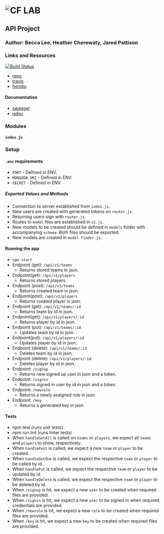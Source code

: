 ![CF](http://i.imgur.com/7v5ASc8.png) LAB
=================================================

## API Project

### Author: Becca Lee, Heather Cherewaty, Jared Pattison

### Links and Resources
[![Build Status](https://www.travis-ci.com/hcherewaty/API-Server.svg?branch=master)](https://www.travis-ci.com/hcherewaty/API-Server)

* [repo](https://github.com/hcherewaty/API-Server)
* [travis](https://www.travis-ci.com/hcherewaty/API-Server)
* [heroku](https://api-server-hbj.herokuapp.com/)


#### Documentation
* [swagger](https://api-server-hbj.herokuapp.com/docs/config/swagger.json) 
* [jsdoc](https://api-server-hbj.herokuapp.com/docs/) 

### Modules
#### `index.js`

### Setup
#### `.env` requirements
* `PORT` - Defined in ENV.
* `MONGODB_URI` - Defined in ENV.
* `SECRET` - Defined in ENV.
##### Exported Values and Methods
* Connection to server established from `index.js`.
* New users are created with generated tokens on `router.js`.
* Returning users sign with `router.js`.
* Routes to `model` files are established in `v1.js`.
* New models to be created should be defined in `models` folder with accompanying `schema`.  Both files should be exported.  
* New models are created in `model-finder.js`.

#### Running the app
* `npm start`
* Endpoint (get): `/api/v1/teams`
  * Returns stored teams in json.
* Endpoint(get): `/api/v1/players`
  * Returns stored players.
* Endpoint (post): `/api/v1/teams`
  * Returns created team in json.
* Endpoint(post): `/api/v1/players`
  * Returns created player in json.
* Endpoint (get): `/api/v1/teams/:id`
  * Returns team by id in json.
* Endpoint(get): `/api/v1/players/:id`
  * Returns player by id in json.
* Endpoint (put): `/api/v1/teams/:id`
  * Updates team by id in json.
* Endpoint(put): `/api/v1/players/:id`
  * Updates player by id in json.
* Endpoint (delete): `/api/v1/teams/:id`
  * Deletes team by id in json.
* Endpoint (delete): `/api/v1/players/:id`
  * Deletes player by id in json.
* Endpoint: `/signup`
  * Returns new signed up user in json and a token.
* Endpoint: `/signin`
  * Returns signed in user by id in json and a token.
* Endpoint: `/newrole`
  * Returns a newly assigned role in json.
* Endpoint: `/key`
  * Returns a generated key in json.

  
#### Tests
* npm test (runs unit tests)
* npm run lint (runs linter tests)
* When `handleGetAll` is called on `teams` or `players`, we expect all `teams` and `players` to show, respectively..
* When `handlePost` is called, we expect a new `team` or `player` to be created.
* When `handleGetOne` is called, we expect the respective `team` or `player` to be called by id. 
* When `handlePut` is called, we expect the respective `team` or `player` to be updated by id.
* When `handleDelete` is called, we expect the respective `team` or `player` to be deleted by id.
* When `/signup` is hit, we expect a new `user` to be created when required files are provided.
* When `/signin` is hit, we expect a new `user` to be signed in when required credentials are provided.
* When `/newrole` is hit, we expect a new `role` to be created when required files are provided.
* When `/key` is hit, we expect a new `key` to be created when required files are provided.            
